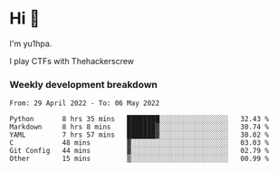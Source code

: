 # Hi 👋

I'm yu1hpa.

I play CTFs with Thehackerscrew

### Weekly development breakdown

<!--START_SECTION:waka-->

```text
From: 29 April 2022 - To: 06 May 2022

Python       8 hrs 35 mins   ████████░░░░░░░░░░░░░░░░░   32.43 %
Markdown     8 hrs 8 mins    ███████▓░░░░░░░░░░░░░░░░░   30.74 %
YAML         7 hrs 57 mins   ███████▓░░░░░░░░░░░░░░░░░   30.02 %
C            48 mins         ▓░░░░░░░░░░░░░░░░░░░░░░░░   03.03 %
Git Config   44 mins         ▓░░░░░░░░░░░░░░░░░░░░░░░░   02.79 %
Other        15 mins         ▒░░░░░░░░░░░░░░░░░░░░░░░░   00.99 %
```

<!--END_SECTION:waka-->

